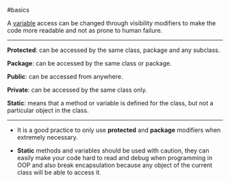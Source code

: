 #basics

A [variable](Variable.md) access can be changed through visibility modifiers to make the code more readable and not as prone to human failure.

----

**Protected**: can be accessed by the same class, package and any subclass.

**Package**: can be accessed by the same class or package.

**Public**: can be accessed from anywhere.

**Private**: can be accessed by the same class only.

**Static**: means that a method or variable is defined for the class, but not a particular object in the class.

----

- It is a good practice to only use **protected** and **package** modifiers when extremely necessary.

- **Static** methods and variables should be used with caution, they can easily make your code hard to read and debug when programming in OOP and also break encapsulation because any object of the current class will be able to access it.